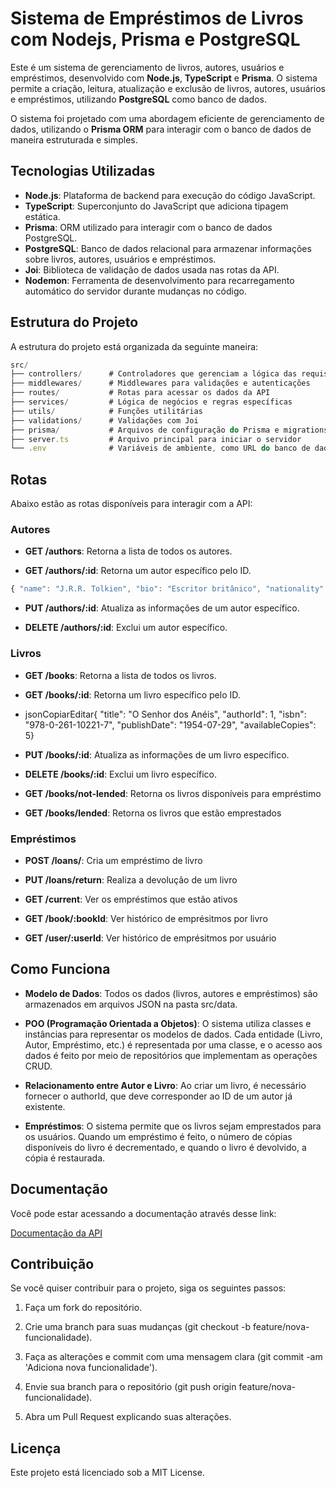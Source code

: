 # Sistema de Empréstimos de Livros com Nodejs, Prisma e PostgreSQL

Este é um sistema de gerenciamento de livros, autores, usuários e empréstimos, desenvolvido com **Node.js**, **TypeScript** e **Prisma**. O sistema permite a criação, leitura, atualização e exclusão de livros, autores, usuários e empréstimos, utilizando **PostgreSQL** como banco de dados.

O sistema foi projetado com uma abordagem eficiente de gerenciamento de dados, utilizando o **Prisma ORM** para interagir com o banco de dados de maneira estruturada e simples.

## Tecnologias Utilizadas

*   **Node.js**: Plataforma de backend para execução do código JavaScript.
*   **TypeScript**: Superconjunto do JavaScript que adiciona tipagem estática.
*   **Prisma**: ORM utilizado para interagir com o banco de dados PostgreSQL.
*   **PostgreSQL**: Banco de dados relacional para armazenar informações sobre livros, autores, usuários e empréstimos.
*   **Joi**: Biblioteca de validação de dados usada nas rotas da API.
*   **Nodemon**: Ferramenta de desenvolvimento para recarregamento automático do servidor durante mudanças no código.

## Estrutura do Projeto

A estrutura do projeto está organizada da seguinte maneira:

```js
src/
├── controllers/      # Controladores que gerenciam a lógica das requisições
├── middlewares/      # Middlewares para validações e autenticações
├── routes/           # Rotas para acessar os dados da API
├── services/         # Lógica de negócios e regras específicas
├── utils/            # Funções utilitárias
├── validations/      # Validações com Joi
├── prisma/           # Arquivos de configuração do Prisma e migrations
├── server.ts         # Arquivo principal para iniciar o servidor
└── .env              # Variáveis de ambiente, como URL do banco de dados
``` 

Rotas
-----

Abaixo estão as rotas disponíveis para interagir com a API:

### **Autores**

*   **GET /authors**: Retorna a lista de todos os autores.
    
*   **GET /authors/:id**: Retorna um autor específico pelo ID.
    
  ```js
{ "name": "J.R.R. Tolkien", "bio": "Escritor britânico", "nationality": "British", "birthDate": "1892-01-03"}
 ```
*   **PUT /authors/:id**: Atualiza as informações de um autor específico.
    
*   **DELETE /authors/:id**: Exclui um autor específico.
    

### **Livros**

*   **GET /books**: Retorna a lista de todos os livros.
    
*   **GET /books/:id**: Retorna um livro específico pelo ID.
    
*   jsonCopiarEditar{ "title": "O Senhor dos Anéis", "authorId": 1, "isbn": "978-0-261-10221-7", "publishDate": "1954-07-29", "availableCopies": 5}
    
*   **PUT /books/:id**: Atualiza as informações de um livro específico.
    
*   **DELETE /books/:id**: Exclui um livro específico.

*   **GET /books/not-lended**: Retorna os livros disponíveis para empréstimo

*   **GET /books/lended**: Retorna os livros que estão emprestados
    

### **Empréstimos**
    
*   **POST /loans/**: Cria um empréstimo de livro
    
*   **PUT /loans/return**: Realiza a devolução de um livro

*   **GET /current**: Ver os empréstimos que estão ativos

*   **GET /book/:bookId**: Ver histórico de emprésitmos por livro

*   **GET /user/:userId**: Ver histórico de emprésitmos por usuário    

Como Funciona
-------------

*   **Modelo de Dados**: Todos os dados (livros, autores e empréstimos) são armazenados em arquivos JSON na pasta src/data.
    
*   **POO (Programação Orientada a Objetos)**: O sistema utiliza classes e instâncias para representar os modelos de dados. Cada entidade (Livro, Autor, Empréstimo, etc.) é representada por uma classe, e o acesso aos dados é feito por meio de repositórios que implementam as operações CRUD.
    
*   **Relacionamento entre Autor e Livro**: Ao criar um livro, é necessário fornecer o authorId, que deve corresponder ao ID de um autor já existente.
    
*   **Empréstimos**: O sistema permite que os livros sejam emprestados para os usuários. Quando um empréstimo é feito, o número de cópias disponíveis do livro é decrementado, e quando o livro é devolvido, a cópia é restaurada.
    

Documentação
-------------

Você pode estar acessando a documentação através desse link:

[Documentação da API](https://documenter.getpostman.com/view/41703113/2sAYdeMC7T)

Contribuição
------------

Se você quiser contribuir para o projeto, siga os seguintes passos:

1.  Faça um fork do repositório.
    
2.  Crie uma branch para suas mudanças (git checkout -b feature/nova-funcionalidade).
    
3.  Faça as alterações e commit com uma mensagem clara (git commit -am 'Adiciona nova funcionalidade').
    
4.  Envie sua branch para o repositório (git push origin feature/nova-funcionalidade).
    
5.  Abra um Pull Request explicando suas alterações.
    

Licença
-------

Este projeto está licenciado sob a MIT License.
